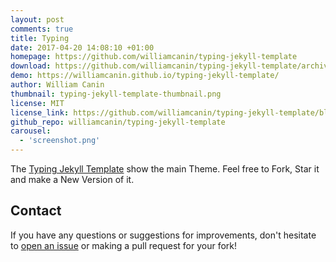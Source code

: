```yaml
---
layout: post
comments: true
title: Typing
date: 2017-04-20 14:08:10 +01:00
homepage: https://github.com/williamcanin/typing-jekyll-template
download: https://github.com/williamcanin/typing-jekyll-template/archive/master.zip
demo: https://williamcanin.github.io/typing-jekyll-template/
author: William Canin
thumbnail: typing-jekyll-template-thumbnail.png
license: MIT
license_link: https://github.com/williamcanin/typing-jekyll-template/blob/master/LICENSE
github_repo: williamcanin/typing-jekyll-template
carousel:
  - 'screenshot.png'
---
```


The [Typing Jekyll Template](https://github.com/williamcanin/typing-jekyll-template/) show the main Theme. Feel free to Fork, Star it and make a New Version of it.

## Contact

If you have any questions or suggestions for improvements, don't hesitate to [open an issue](https://github.com/williamcanin/typing-jekyll-template/issues) or making a pull request for your fork!
